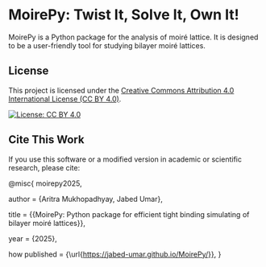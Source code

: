 # MoirePy: Twist It, Solve It, Own It!

MoirePy is a Python package for the analysis of moiré lattice. It is designed to be a user-friendly tool for studying bilayer moiré lattices.


<!-- @jabed write here, the license should go at the bottom (I will write within this week)-->



## License

This project is licensed under the [Creative Commons Attribution 4.0 International License (CC BY 4.0)](https://creativecommons.org/licenses/by/4.0/).

[![License: CC BY 4.0](https://img.shields.io/badge/License-CC--BY--4.0-lightgrey.svg)](https://creativecommons.org/licenses/by/4.0/)


## Cite This Work

If you use this software or a modified version in academic or scientific research, please cite:

@misc{
moirepy2025, 

author = {Aritra Mukhopadhyay, Jabed Umar}, 

title = {{MoirePy: Python package for efficient tight binding simulating of bilayer moiré lattices}},   

year = {2025},

how published = {\url{https://jabed-umar.github.io/MoirePy/}}, 
}
